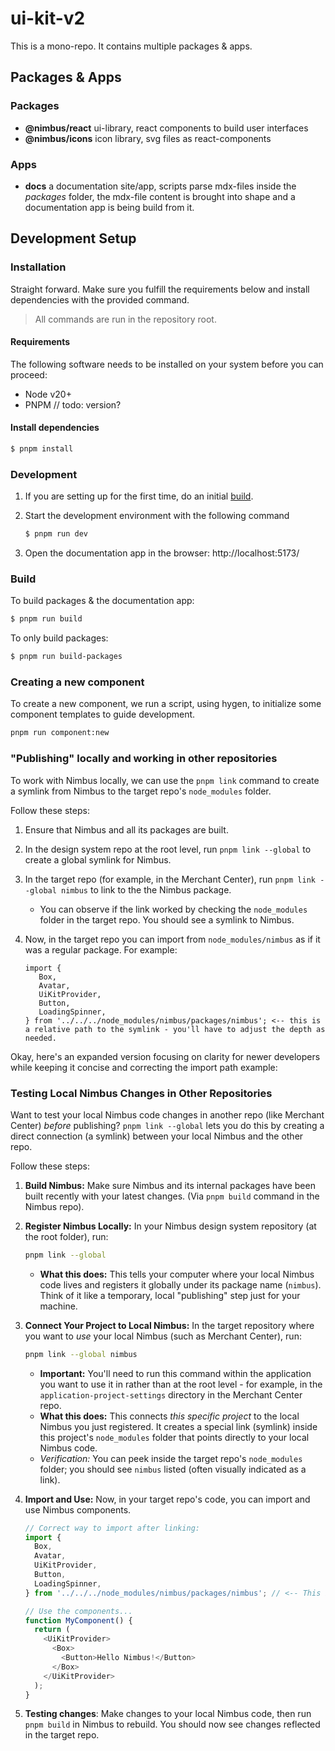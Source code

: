 # ui-kit-v2

This is a mono-repo. It contains multiple packages & apps.

## Packages & Apps

### Packages

- **@nimbus/react** ui-library, react components to build user interfaces
- **@nimbus/icons** icon library, svg files as react-components

### Apps

- **docs** a documentation site/app, scripts parse mdx-files inside the
  _packages_ folder, the mdx-file content is brought into shape and a
  documentation app is being build from it.

## Development Setup

### Installation

Straight forward. Make sure you fulfill the requirements below and install
dependencies with the provided command.

> All commands are run in the repository root.

#### Requirements

The following software needs to be installed on your system before you can
proceed:

- Node v20+
- PNPM // todo: version?

#### Install dependencies

```bash
$ pnpm install
```

### Development

1. If you are setting up for the first time, do an initial [build](#build).
2. Start the development environment with the following command

   ```bash
   $ pnpm run dev
   ```

3. Open the documentation app in the browser: http://localhost:5173/

### Build

To build packages & the documentation app:

```bash
$ pnpm run build
```

To only build packages:

```bash
$ pnpm run build-packages
```

### Creating a new component

To create a new component, we run a script, using hygen, to initialize some
component templates to guide development.

```bash
pnpm run component:new
```

### "Publishing" locally and working in other repositories

To work with Nimbus locally, we can use the `pnpm link` command to create a
symlink from Nimbus to the target repo's `node_modules` folder.

Follow these steps:

1. Ensure that Nimbus and all its packages are built.
2. In the design system repo at the root level, run `pnpm link --global` to
   create a global symlink for Nimbus.
3. In the target repo (for example, in the Merchant Center), run
   `pnpm link --global nimbus` to link to the the Nimbus package.
   - You can observe if the link worked by checking the `node_modules` folder in
     the target repo. You should see a symlink to Nimbus.
4. Now, in the target repo you can import from `node_modules/nimbus` as if it
   was a regular package. For example:

   ```
   import {
      Box,
      Avatar,
      UiKitProvider,
      Button,
      LoadingSpinner,
   } from '../../../node_modules/nimbus/packages/nimbus'; <-- this is a relative path to the symlink - you'll have to adjust the depth as needed.
   ```

Okay, here's an expanded version focusing on clarity for newer developers while
keeping it concise and correcting the import path example:

### Testing Local Nimbus Changes in Other Repositories

Want to test your local Nimbus code changes in another repo (like Merchant
Center) _before_ publishing? `pnpm link --global` lets you do this by creating a
direct connection (a symlink) between your local Nimbus and the other repo.

Follow these steps:

1.  **Build Nimbus:** Make sure Nimbus and its internal packages have been built
    recently with your latest changes. (Via `pnpm build` command in the Nimbus
    repo).

2.  **Register Nimbus Locally:** In your Nimbus design system repository (at the
    root folder), run:

    ```bash
    pnpm link --global
    ```

    - **What this does:** This tells your computer where your local Nimbus code
      lives and registers it globally under its package name (`nimbus`). Think
      of it like a temporary, local "publishing" step just for your machine.

3.  **Connect Your Project to Local Nimbus:** In the target repository where you
    want to _use_ your local Nimbus (such as Merchant Center), run:

    ```bash
    pnpm link --global nimbus
    ```

    - **Important:** You'll need to run this command within the application you
      want to use it in rather than at the root level - for example, in the
      `application-project-settings` directory in the Merchant Center repo.
    - **What this does:** This connects _this specific project_ to the local
      Nimbus you just registered. It creates a special link (symlink) inside
      this project's `node_modules` folder that points directly to your local
      Nimbus code.
    - _Verification:_ You can peek inside the target repo's `node_modules`
      folder; you should see `nimbus` listed (often visually indicated as a
      link).

4.  **Import and Use:** Now, in your target repo's code, you can import and use
    Nimbus components.

    ```typescript
    // Correct way to import after linking:
    import {
      Box,
      Avatar,
      UiKitProvider,
      Button,
      LoadingSpinner,
    } from '../../../node_modules/nimbus/packages/nimbus'; // <-- This is a relative path to the symlink - you'll have to adjust the depth as needed.

    // Use the components...
    function MyComponent() {
      return (
        <UiKitProvider>
          <Box>
            <Button>Hello Nimbus!</Button>
          </Box>
        </UiKitProvider>
      );
    }
    ```

5.  **Testing changes**: Make changes to your local Nimbus code, then run
    `pnpm build` in Nimbus to rebuild. You should now see changes reflected in
    the target repo.
